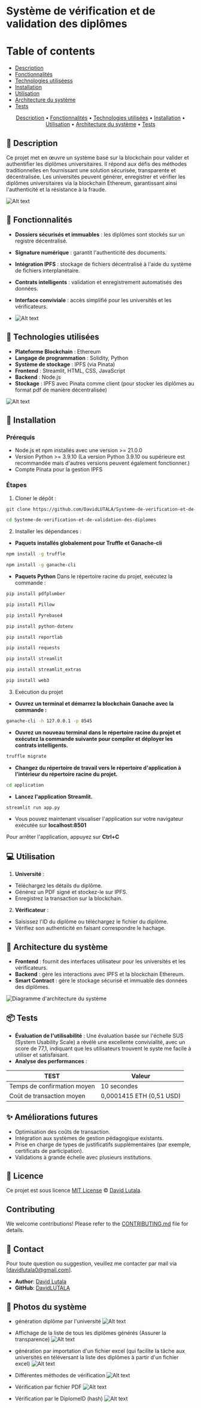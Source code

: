 # Système de vérification et de validation des diplômes


# Table of contents

- [Description](#Description)
- [Fonctionnalités](#Fonctionnalités)
- [Technologies utiliséess](#Technologies-utilisées)
- [Installation](#Installation)
- [Utilisation](#Utilisation)
- [Architecture du système](#Architecture-du-système)
- [Tests](#Tests)




<p align="center">
  <a href="#Description">Description</a> •
  <a href="#Fonctionnalités">Fonctionnalités</a> •
  <a href="#Technologies-utilisées">Technologies utilisées</a> •
  <a href="#Installation">Installation</a> •
  <a href="#Utilisation">Utilisation</a> •
  <a href="#Architecture-du-système">Architecture du système</a> •
  <a href="#Tests">Tests</a>
</p>


## 🚩 Description
Ce projet met en œuvre un système basé sur la blockchain pour valider et authentifier les diplômes universitaires. Il répond aux défis des méthodes traditionnelles en fournissant une solution sécurisée, transparente et décentralisée. Les universités peuvent générer, enregistrer et vérifier les diplômes universitaires via la blockchain Ethereum, garantissant ainsi l'authenticité et la résistance à la fraude.


![Alt text](Images/image0.png)

## 🎨 Fonctionnalités
- **Dossiers sécurisés et immuables** : les diplômes sont stockés sur un registre décentralisé.
- **Signature numérique** : garantit l'authenticité des documents.
- **Intégration IPFS** : stockage de fichiers décentralisé à l'aide du système de fichiers interplanétaire.
- **Contrats intelligents** : validation et enregistrement automatisés des données.
- **Interface conviviale** : accès simplifié pour les universités et les vérificateurs.

- ![Alt text](Images/image01.png)

## 🤖 Technologies utilisées
- **Plateforme Blockchain** : Ethereum
- **Langage de programmation** : Solidity, Python
- **Système de stockage** : IPFS (via Pinata)
- **Frontend** : Streamlit, HTML, CSS, JavaScript
- **Backend** : Node.js
- **Stockage** : IPFS avec Pinata comme client (pour stocker les diplômes au format pdf de manière décentralisée)

![Alt text](Images/image02.png)


## 🚀 Installation

### Prérequis
- Node.js et npm installés avec une version >= 21.0.0
- Version Python >= 3.9.10 (La version Python 3.9.10 ou supérieure est recommandée mais d'autres versions peuvent également fonctionner.)
- Compte Pinata pour la gestion IPFS

### Étapes
1. Cloner le dépôt :
```bash
git clone https://github.com/DavidLUTALA/Systeme-de-verification-et-de-validation-des-diplomes.git
```
```bash
cd Systeme-de-verification-et-de-validation-des-diplomes
```

2. Installer les dépendances : 
- **Paquets installés globalement pour Truffle et Ganache-cli**
```bash
npm install -g truffle
```
```bash
npm install -g ganache-cli
```
- **Paquets Python**
Dans le répertoire racine du projet, exécutez la commande :
```bash
pip install pdfplumber
```
```bash
pip install Pillow
```
```bash
pip install Pyrebase4
```
```bash
pip install python-dotenv
```
```bash
pip install reportlab
```
```bash
pip install requests
```
```bash
pip install streamlit
```
```bash
pip install streamlit_extras
```
```bash
pip install web3
```

3. Exécution du projet

- **Ouvrez un terminal et démarrez la blockchain Ganache avec la commande :**
```bash
ganache-cli -h 127.0.0.1 -p 8545
```

- **Ouvrez un nouveau terminal dans le répertoire racine du projet et exécutez la commande suivante pour compiler et déployer les contrats intelligents.**
```bash
truffle migrate
```

- **Changez du répertoire de travail vers le répertoire d'application à l'intérieur du répertoire racine du projet.**
```bash
cd application
```

- **Lancez l'application Streamlit.**
```bash
streamlit run app.py
```

- Vous pouvez maintenant visualiser l'application sur votre navigateur exécutée sur **localhost:8501**

Pour arrêter l'application, appuyez sur **Ctrl+C**

## 💻 Utilisation
1. **Université** :
- Téléchargez les détails du diplôme.
- Générez un PDF signé et stockez-le sur IPFS.
- Enregistrez la transaction sur la blockchain.
2. **Vérificateur** :
- Saisissez l'ID du diplôme ou téléchargez le fichier du diplôme.
- Vérifiez son authenticité en faisant correspondre le hachage.

## 🔧 Architecture du système
- **Frontend** : fournit des interfaces utilisateur pour les universités et les vérificateurs.
- **Backend** : gère les interactions avec IPFS et la blockchain Ethereum.
- **Smart Contract** : gère le stockage sécurisé et immuable des données des diplômes.

![Diagramme d'architecture du système](Images/Architecture_TPE.jpg)

## 📦 Tests
- **Évaluation de l'utilisabilité** : Une évaluation basée sur l'échelle SUS (System Usability Scale) a révélé  une excellente convivialité, avec un score de 77,1, indiquant que les utilisateurs trouvent le syste me facile à utiliser et satisfaisant.
- **Analyse des performances** :

| TEST | Valeur |
| --- | --- |
| Temps de confirmation moyen | 10 secondes |
| Coût de transaction moyen | 0,0001415 ETH (0,51 USD) |

## ✨ Améliorations futures
- Optimisation des coûts de transaction.
- Intégration aux systèmes de gestion pédagogique existants.
- Prise en charge de types de justificatifs supplémentaires (par exemple, certificats de participation).
- Validations à grande échelle avec plusieurs institutions.

## 📜 Licence
Ce projet est sous licence [MIT License](LICENSE) © [David Lutala](https://github.com/DavidLUTALA).
## Contributing
We welcome contributions! Please refer to the [CONTRIBUTING.md](CONTRIBUTING.md) file for details.

## 👥 Contact
Pour toute question ou suggestion, veuillez me contacter par mail via [davidlutala0@gmail.com].
- **Author**: [David Lutala](davidlutala0@gmail.com)
- **GitHub**: [DavidLUTALA](https://github.com/DavidLUTALA)


## 📱 Photos du système

- génération diplôme par l'université
![Alt text](Images/image1.png)

- Affichage de la liste de tous les diplômes générés (Assurer la transparence)
![Alt text](Images/image2.png)

- génération par importation d'un fichier excel (qui facilite la tâche aux universités en téléversant la liste des diplômes à partir d'un fichier excel)
![Alt text](Images/image3.png)

- Différentes méthodes de vérification
![Alt text](Images/image5.png)

- Vérification par fichier PDF
![Alt text](Images/image6.png)

- Vérification par le DiplomeID (hash)
![Alt text](Images/image8.png)

